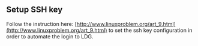 ## Setup SSH key
Follow the instruction here: [http://www.linuxproblem.org/art_9.html](http://www.linuxproblem.org/art_9.html) to set the ssh key configuration in order to automate the login to LDG.
